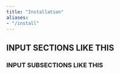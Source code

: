 ```yaml
---
title: "Installation"
aliases:
- "/install"
---
```


## INPUT SECTIONS LIKE THIS
### INPUT SUBSECTIONS LIKE THIS
